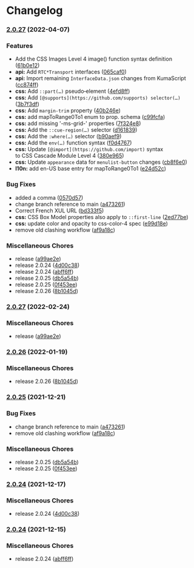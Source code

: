 # Changelog

### [2.0.27](https://github.com/Rumyra/data/compare/v2.0.27...v2.0.27) (2022-04-07)


### Features

* Add the CSS Images Level 4 image() function syntax definition ([61b0e12](https://github.com/Rumyra/data/commit/61b0e1254361caf68ce7bcefa63fc1e9da625621))
* **api:** Add `RTC*Transport` interfaces ([065caf0](https://github.com/Rumyra/data/commit/065caf095558ef24db03dbbdaacef52d2136c4c2))
* **api:** Import remaining `InterfaceData.json` changes from KumaScript ([cc874ff](https://github.com/Rumyra/data/commit/cc874ff97ced9e36990e8963da79b761af44f33c))
* **css:** Add `::part(…)` pseudo‑element ([4efd8ff](https://github.com/Rumyra/data/commit/4efd8ff344a885fcccb2052b5e382d52a564eef8))
* **css:** Add `[@supports](https://github.com/supports) selector(…)` ([3b7f3df](https://github.com/Rumyra/data/commit/3b7f3df66ee8bec93d9696f0d956094f6b1c5103))
* **css:** Add `margin‑trim` property ([40b246e](https://github.com/Rumyra/data/commit/40b246ef2ef7ed581a1165e22c1db5342613e12c))
* **css:** add mapToRange0To1 enum to prop. schema ([c99fcfa](https://github.com/Rumyra/data/commit/c99fcfa4575548c79471efa485f221742450648d))
* **css:** add missing '-ms-grid-' properties ([7f324e8](https://github.com/Rumyra/data/commit/7f324e8be8b33150f4a58c78d7bf759dcf4e958c))
* **css:** Add the `::cue‑region(…)` selector ([d161839](https://github.com/Rumyra/data/commit/d16183941cb117cf8f1e0410dd573d8dd14575f6))
* **css:** Add the `:where(…)` selector ([b90aef9](https://github.com/Rumyra/data/commit/b90aef93305626c82afd1c189e1941c013fca5ae))
* **css:** Add the `env(…)` function syntax ([f0d4767](https://github.com/Rumyra/data/commit/f0d4767e73f743d325099110fe85ca5ec2ae4a34))
* **css:** Update `[@import](https://github.com/import)` syntax to CSS Cascade Module Level 4 ([380e965](https://github.com/Rumyra/data/commit/380e965b37595f9a5e493b5fbae292c036d0b4bf))
* **css:** Update `appearance` data for `menulist‑button` changes ([cb8f6e0](https://github.com/Rumyra/data/commit/cb8f6e0ba8cfaa50d5a84e056676038db77a4f06))
* **l10n:** add en-US base entry for mapToRange0To1 ([e24d52c](https://github.com/Rumyra/data/commit/e24d52c898fcd0ac9a1c89a93fbc5b710c4a26cf))


### Bug Fixes

* added a comma ([0570d57](https://github.com/Rumyra/data/commit/0570d5733f3be4aa26676dcd81879b05d9e1b1f6))
* change branch reference to main ([a473261](https://github.com/Rumyra/data/commit/a473261308cf82ee387cec886c70ef3d570fc957))
* Correct French XUL URL ([bd333f5](https://github.com/Rumyra/data/commit/bd333f5fd34b52bb97aa90bce9a2fa341a441bca))
* **css:** CSS Box Model properties also apply to `::first‑line` ([2ed77be](https://github.com/Rumyra/data/commit/2ed77be56a88a0f682ccd32c52cbc603760bd475))
* **css:** update color and opacity to css-color-4 spec ([e99d18e](https://github.com/Rumyra/data/commit/e99d18e35b995d39a11d44de58c62560b7c0c364))
* remove old clashing workflow ([af9a18c](https://github.com/Rumyra/data/commit/af9a18ce3af2cbca83582debf3c3d3fc0ace7402))


### Miscellaneous Chores

* release ([a99ae2e](https://github.com/Rumyra/data/commit/a99ae2ebfeb930524c18f8d46954e8e32ab6b630))
* release 2.0.24 ([4d00c38](https://github.com/Rumyra/data/commit/4d00c386efe1cfbf536bb3bc80fed6d687f9ad04))
* release 2.0.24 ([abff6ff](https://github.com/Rumyra/data/commit/abff6ff0fb88e834c65a2cc05f346b105a9b2e99))
* release 2.0.25 ([db5a54b](https://github.com/Rumyra/data/commit/db5a54ba4f3c28b52d0801e115fd5ff0a0052743))
* release 2.0.25 ([0f453ee](https://github.com/Rumyra/data/commit/0f453eedadbd9065d552203260210bdfafa9d7ff))
* release 2.0.26 ([8b1045d](https://github.com/Rumyra/data/commit/8b1045dc488c7b278c933143efd1bdba75b6832f))

### [2.0.27](https://github.com/mdn/data/compare/v2.0.26...v2.0.27) (2022-02-24)


### Miscellaneous Chores

* release ([a99ae2e](https://github.com/mdn/data/commit/a99ae2ebfeb930524c18f8d46954e8e32ab6b630))

### [2.0.26](https://www.github.com/mdn/data/compare/v2.0.25...v2.0.26) (2022-01-19)


### Miscellaneous Chores

* release 2.0.26 ([8b1045d](https://www.github.com/mdn/data/commit/8b1045dc488c7b278c933143efd1bdba75b6832f))

### [2.0.25](https://www.github.com/mdn/data/compare/v2.0.24...v2.0.25) (2021-12-21)


### Bug Fixes

* change branch reference to main ([a473261](https://www.github.com/mdn/data/commit/a473261308cf82ee387cec886c70ef3d570fc957))
* remove old clashing workflow ([af9a18c](https://www.github.com/mdn/data/commit/af9a18ce3af2cbca83582debf3c3d3fc0ace7402))


### Miscellaneous Chores

* release 2.0.25 ([db5a54b](https://www.github.com/mdn/data/commit/db5a54ba4f3c28b52d0801e115fd5ff0a0052743))
* release 2.0.25 ([0f453ee](https://www.github.com/mdn/data/commit/0f453eedadbd9065d552203260210bdfafa9d7ff))

### [2.0.24](https://www.github.com/mdn/data/compare/v2.0.24...v2.0.24) (2021-12-17)


### Miscellaneous Chores

* release 2.0.24 ([4d00c38](https://www.github.com/mdn/data/commit/4d00c386efe1cfbf536bb3bc80fed6d687f9ad04))

### [2.0.24](https://www.github.com/mdn/data/compare/v2.0.23...v2.0.24) (2021-12-15)


### Miscellaneous Chores

* release 2.0.24 ([abff6ff](https://www.github.com/mdn/data/commit/abff6ff0fb88e834c65a2cc05f346b105a9b2e99))
